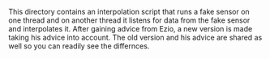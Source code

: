 This directory contains an interpolation script that runs a fake sensor on one thread and on another thread it listens for data from the fake sensor and interpolates it.  After gaining advice from Ezio, a new version is made taking his advice into account. The old version and his advice are shared as well so you can readily see the differnces.
